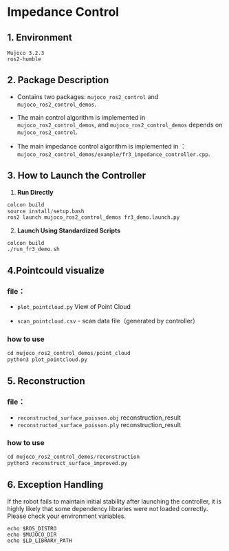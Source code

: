 # Impedance Control


## 1. Environment

```
Mujoco 3.2.3
ros2-humble
```

## 2. Package Description

* Contains two packages: `mujoco_ros2_control` and `mujoco_ros2_control_demos`. 

* The main control algorithm is implemented in `mujoco_ros2_control_demos`, and `mujoco_ros2_control_demos` depends on `mujoco_ros2_control`.

* The main impedance control algorithm is implemented in ：`mujoco_ros2_control_demos/example/fr3_impedance_controller.cpp`.

## 3. How to Launch the Controller

1. **Run Directly**

```python
colcon build
source install/setup.bash
ros2 launch mujoco_ros2_control_demos fr3_demo.launch.py
```

2. **Launch Using Standardized Scripts**

```
colcon build
./run_fr3_demo.sh
```

## 4.Pointcould visualize

### file：

* `plot_pointcloud.py`  View of Point Cloud

- `scan_pointcloud.csv` - scan data file（generated by controller）

### how to use

```python
cd mujoco_ros2_control_demos/point_cloud
python3 plot_pointcloud.py
```

## 5. Reconstruction

### file：

* `reconstructed_surface_poisson.obj`  reconstruction_result
* `reconstructed_surface_poisson.ply`  reconstruction_result

### how to use

```python
cd mujoco_ros2_control_demos/reconstruction
python3 reconstruct_surface_improved.py
```

## 6. Exception Handling

If the  robot fails to maintain initial stability after launching the  controller, it is highly likely that some dependency libraries were not  loaded correctly. Please check your environment variables.

```
echo $ROS_DISTRO
echo $MUJOCO_DIR
echo $LD_LIBRARY_PATH
```

